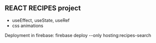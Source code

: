 ## REACT RECIPES project

- useEffect, useState, useRef
- css animations

Deployment in firebase: firebase deploy --only hosting:recipes-search